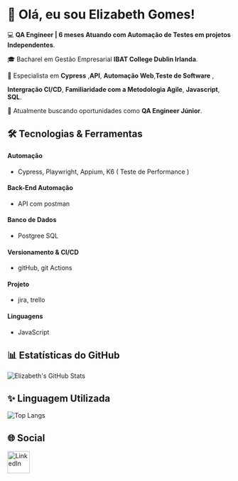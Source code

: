 # 👋 Olá, eu sou Elizabeth Gomes!


💻 **QA Engineer | 6 meses Atuando com Automação de Testes em projetos Independentes**.  

🎓 Bacharel em Gestão Empresarial **IBAT College Dublin Irlanda**.

🌟 Especialista em **Cypress** ,**API**, **Automação Web**,**Teste de Software** ,

**Intergração CI/CD**, **Familiaridade com a Metodologia Agile**, **Javascript**, **SQL**.

💼 Atualmente buscando oportunidades como **QA Engineer Júnior**.


## 🛠️ Tecnologias & Ferramentas

#### Automação

- Cypress, Playwright, Appium, K6 ( Teste de Performance ) 

#### Back-End Automação

- API com postman 

#### Banco de Dados

- Postgree SQL

#### Versionamento & CI/CD
  
- gitHub, git Actions

#### Projeto 

- jira, trello

#### Linguagens

- JavaScript

  

## 📊 Estatísticas do GitHub


![Elizabeth's GitHub Stats](https://github-readme-stats.vercel.app/api?username=ElizabethGomes-QAEngineer&show_icons=true&theme=radical)

## ✨ Linguagem Utilizada


![Top Langs](https://github-readme-stats.vercel.app/api/top-langs/?username=ElizabethGomes-QAEngineer&layout=compact&theme=radical&cache_seconds=86400)


## 🌐 Social


[<img src="https://cdn-icons-png.flaticon.com/512/174/174857.png" alt="LinkedIn" width="50"/>](https://www.linkedin.com/in/elizabeth-gomes-da-silva-51b9a447/)



